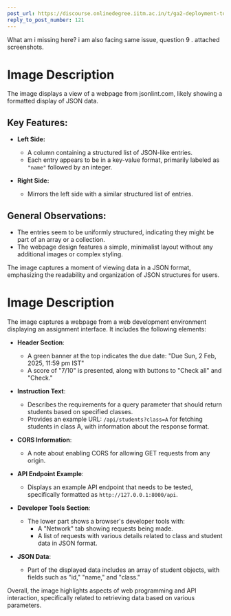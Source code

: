 ```yaml
---
post_url: https://discourse.onlinedegree.iitm.ac.in/t/ga2-deployment-tools-discussion-thread-tds-jan-2025/161120/134
reply_to_post_number: 121
---
```

What am i missing here? i am also facing same issue, question 9 . attached screenshots.

# Image Description

The image displays a view of a webpage from jsonlint.com, likely showing a formatted display of JSON data. 

## Key Features:
- **Left Side:** 
  - A column containing a structured list of JSON-like entries.
  - Each entry appears to be in a key-value format, primarily labeled as `"name"` followed by an integer.

- **Right Side:**
  - Mirrors the left side with a similar structured list of entries.
  
## General Observations:
- The entries seem to be uniformly structured, indicating they might be part of an array or a collection.
- The webpage design features a simple, minimalist layout without any additional images or complex styling. 

The image captures a moment of viewing data in a JSON format, emphasizing the readability and organization of JSON structures for users.

  

# Image Description

The image captures a webpage from a web development environment displaying an assignment interface. It includes the following elements:

- **Header Section**: 
  - A green banner at the top indicates the due date: "Due Sun, 2 Feb, 2025, 11:59 pm IST"
  - A score of "7/10" is presented, along with buttons to "Check all" and "Check."

- **Instruction Text**: 
  - Describes the requirements for a query parameter that should return students based on specified classes.
  - Provides an example URL: `/api/students?class=A` for fetching students in class A, with information about the response format.

- **CORS Information**: 
  - A note about enabling CORS for allowing GET requests from any origin.

- **API Endpoint Example**: 
  - Displays an example API endpoint that needs to be tested, specifically formatted as `http://127.0.0.1:8000/api`.

- **Developer Tools Section**: 
  - The lower part shows a browser's developer tools with:
    - A "Network" tab showing requests being made.
    - A list of requests with various details related to class and student data in JSON format.

- **JSON Data**: 
  - Part of the displayed data includes an array of student objects, with fields such as "id," "name," and "class."

Overall, the image highlights aspects of web programming and API interaction, specifically related to retrieving data based on various parameters.